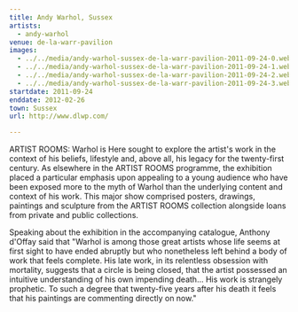 ```yaml
---
title: Andy Warhol, Sussex
artists:
  - andy-warhol
venue: de-la-warr-pavilion
images:
  - ../../media/andy-warhol-sussex-de-la-warr-pavilion-2011-09-24-0.webp
  - ../../media/andy-warhol-sussex-de-la-warr-pavilion-2011-09-24-1.webp
  - ../../media/andy-warhol-sussex-de-la-warr-pavilion-2011-09-24-2.webp
  - ../../media/andy-warhol-sussex-de-la-warr-pavilion-2011-09-24-3.webp
startdate: 2011-09-24
enddate: 2012-02-26
town: Sussex
url: http://www.dlwp.com/

---
```


ARTIST ROOMS: Warhol is Here sought to explore the artist's work in the context of his beliefs, lifestyle and, above all, his legacy for the twenty-first century. As elsewhere in the ARTIST ROOMS programme, the exhibition placed a particular emphasis upon appealing to a young audience who have been exposed more to the myth of Warhol than the underlying content and context of his work. This major show comprised posters, drawings, paintings and sculpture from the ARTIST ROOMS collection alongside loans from private and public collections.

Speaking about the exhibition in the accompanying catalogue, Anthony d'Offay said that "Warhol is among those great artists whose life seems at first sight to have ended abruptly but who nonetheless left behind a body of work that feels complete. His late work, in its relentless obsession with mortality, suggests that a circle is being closed, that the artist possessed an intuitive understanding of his own impending death... His work is strangely prophetic. To such a degree that twenty-five years after his death it feels that his paintings are commenting directly on now."